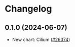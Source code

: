# Changelog

## 0.1.0 (2024-06-07)

* New chart: Cilium ([#26374](https://github.com/bitnami/charts/pull/26374))
